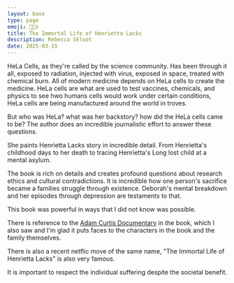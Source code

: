 ```yaml
---
layout: base
type: page
emoji: 💁🏾‍♀️
title: The Immortal Life of Henrietta Lacks
description: Rebecca Skloot
date: 2025-03-15
---
```


HeLa Cells, as they're called by the science community. Has been through it all, exposed to radiation, injected with virus, exposed in space, treated with chemical burn. All of modern medicine depends on HeLa cells to create the medicine. HeLa cells are what are used to test vaccines, chemicals, and physics to see hwo humans cells would work under certain conditions, HeLa cells are being manufactured around the world in troves.

But who was HeLa? what was her backstory? how did the HeLa cells came to be?
The author does an incredible journalistic effort to answer these questions.

She paints Henrietta Lacks story in incredible detail. From Henrietta's childhood days to her death to tracing Henrietta's Long lost child at a mental asylum.

The book is rich on details and creates profound questions about research ethics and cultural contradictions. It is incredible how one person's sacrifice became a families struggle through existence. Deborah's mental breakdown and her episodes through depression are testaments to that.

This book was powerful in ways that I did not know was possible.

There is reference to the [Adam Curtis Documentary](https://youtu.be/FgMUlVl-poE?si=rBWnsYZIMYPYipk2) in the book, which I also saw and I'm glad it puts faces to the characters in the book and the family themselves.

There is also a recent netflic move of the same name, "The Immortal Life of Henrietta Lacks" is also very famous.

It is important to respect the individual suffering despite the societal benefit.
